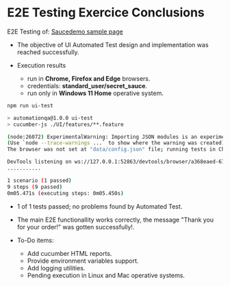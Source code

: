 # E2E Testing Exercice Conclusions

E2E Testing of: [Saucedemo sample page](https://www.saucedemo.com/)

* The objective of UI Automated Test design and implementation was reached successfully.

* Execution results
    * run in **Chrome, Firefox and Edge** browsers.
    * credentials: **standard_user/secret_sauce**.
    * run only in **Windows 11 Home** operative system.

```bash
npm run ui-test 

> automationqa@1.0.0 ui-test
> cucumber-js ./UI/features/**.feature

(node:26072) ExperimentalWarning: Importing JSON modules is an experimental feature and might change at any time
(Use `node --trace-warnings ...` to show where the warning was created)
The browser was not set at "data/config.json" file; running tests in Chrome by default.

DevTools listening on ws://127.0.0.1:52863/devtools/browser/a368eaed-6789-4f15-bf16-e060ec0c6684
...........

1 scenario (1 passed)
9 steps (9 passed)
0m05.471s (executing steps: 0m05.450s)
```

* 1 of 1 tests passed; no problems found by Automated Test.

* The main E2E functionallity works correctly, the message "Thank you for your order!" was gotten successfully!.

* To-Do items:
    * Add cucumber HTML reports.
    * Provide environment variables support.
    * Add logging utilities.
    * Pending execution in Linux and Mac operative systems.
